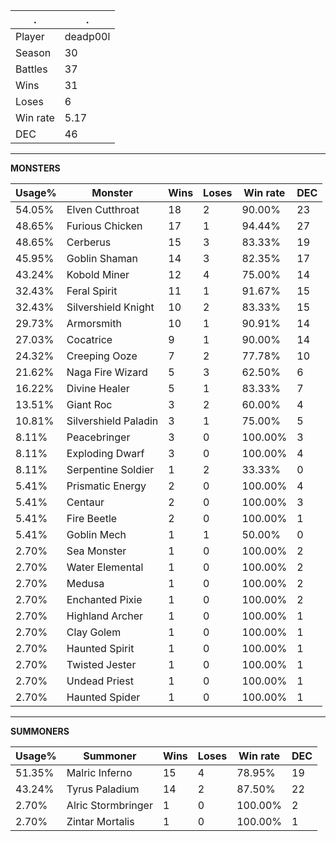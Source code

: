 .|.
|-|-
Player|deadp00l
Season|30
Battles|37
Wins|31
Loses|6
Win rate|5.17
DEC|46

---
**MONSTERS**

Usage%|Monster|Wins|Loses|Win rate|DEC|
-|-|-|-|-|-|
54.05%|Elven Cutthroat|18|2|90.00%|23|
48.65%|Furious Chicken|17|1|94.44%|27|
48.65%|Cerberus|15|3|83.33%|19|
45.95%|Goblin Shaman|14|3|82.35%|17|
43.24%|Kobold Miner|12|4|75.00%|14|
32.43%|Feral Spirit|11|1|91.67%|15|
32.43%|Silvershield Knight|10|2|83.33%|15|
29.73%|Armorsmith|10|1|90.91%|14|
27.03%|Cocatrice|9|1|90.00%|14|
24.32%|Creeping Ooze|7|2|77.78%|10|
21.62%|Naga Fire Wizard|5|3|62.50%|6|
16.22%|Divine Healer|5|1|83.33%|7|
13.51%|Giant Roc|3|2|60.00%|4|
10.81%|Silvershield Paladin|3|1|75.00%|5|
8.11%|Peacebringer|3|0|100.00%|3|
8.11%|Exploding Dwarf|3|0|100.00%|4|
8.11%|Serpentine Soldier|1|2|33.33%|0|
5.41%|Prismatic Energy|2|0|100.00%|4|
5.41%|Centaur|2|0|100.00%|3|
5.41%|Fire Beetle|2|0|100.00%|1|
5.41%|Goblin Mech|1|1|50.00%|0|
2.70%|Sea Monster|1|0|100.00%|2|
2.70%|Water Elemental|1|0|100.00%|2|
2.70%|Medusa|1|0|100.00%|2|
2.70%|Enchanted Pixie|1|0|100.00%|2|
2.70%|Highland Archer|1|0|100.00%|1|
2.70%|Clay Golem|1|0|100.00%|1|
2.70%|Haunted Spirit|1|0|100.00%|1|
2.70%|Twisted Jester|1|0|100.00%|1|
2.70%|Undead Priest|1|0|100.00%|1|
2.70%|Haunted Spider|1|0|100.00%|1|

---
**SUMMONERS**

Usage%|Summoner|Wins|Loses|Win rate|DEC|
-|-|-|-|-|-|
51.35%|Malric Inferno|15|4|78.95%|19|
43.24%|Tyrus Paladium|14|2|87.50%|22|
2.70%|Alric Stormbringer|1|0|100.00%|2|
2.70%|Zintar Mortalis|1|0|100.00%|1|
